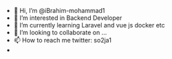 - 👋 Hi, I’m @iBrahim-mohammad1
- 👀 I’m interested in Backend Developer
- 🌱 I’m currently learning Laravel and vue js  docker etc
- 💞️ I’m looking to collaborate on ...
- 📫 How to reach me twitter: so2ja1
- 

<!---
iBrahim-mohammad1/iBrahim-mohammad1 is a ✨ special ✨ repository because its `README.md` (this file) appears on your GitHub profile.
You can click the Preview link to take a look at your changes.
--->
